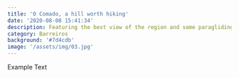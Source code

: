 ```yaml
---
title: 'O Comado, a hill worth hiking'
date: '2020-08-08 15:41:34'
description: Featuring the best view of the region and some paragliding to boot
category: Barreiros
background: '#7d4cdb'
image: '/assets/img/03.jpg'
---
```


Example Text
